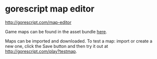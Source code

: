 # gorescript map editor

http://gorescript.com/map-editor

Game maps can be found in the asset bundle [here](https://github.com/gorescript/gorescript/releases).

Maps can be imported and downloaded. To test a map: import or create a new one, click the Save button and then try it out at http://gorescript.com/play?testmap.

